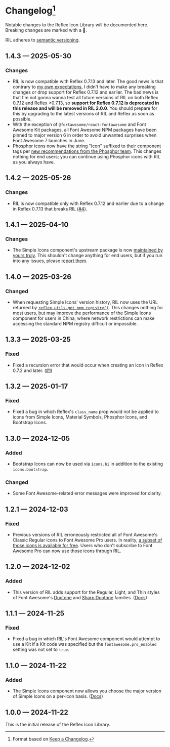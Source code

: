 # Changelog[^1]

Notable changes to the Reflex Icon Library will be documented here. Breaking changes are marked with a 🚩.

RIL adheres to [semantic versioning](https://semver.org/spec/v2.0.0.html).

## <a name="1-4-3">1.4.3 — 2025-05-30</a>

### Changes

- RIL is now compatible with Reflex 0.7.13 and later. The good news is that contrary to
  [my own expectations](https://github.com/celsiusnarhwal/RIL/issues/4), I didn't have to make any breaking changes
  or drop support for Reflex 0.7.12 and earlier. The bad news is that I'm not gonna wanna test all future versions
  of RIL on both Reflex 0.7.12 and Reflex ≥0.7.13, so **support for Reflex 0.7.12 is deprecated in this release and will
  be removed in RIL 2.0.0**. You should prepare for this by upgrading to the latest versions of RIL and Reflex as soon as
  possible.
- With the exception of `@fortawesome/react-fontawesome` and Font Awesome Kit packages, all Font Awesome NPM packages
  have been pinned to major version 6 in order to avoid unwanted surprises when Font Awesome 7 launches in June.
- Phosphor icons now have the string "Icon" suffixed to their component tags per
  [new recommendations from the Phosphor team](https://github.com/phosphor-icons/react/releases/tag/v2.1.8). This
  changes nothing for end users; you can continue using Phosphor icons with RIL as you always have.

## <a name="1-4-2">1.4.2 — 2025-05-26</a>

### Changes

- RIL is now compatible only with Reflex 0.7.12 and earlier due to a change in Reflex 0.7.13 that breaks RIL
  ([#4](https://github.com/celsiusnarhwal/RIL/issues/4)).

## <a name="1-4-1">1.4.1 — 2025-04-10</a>

### Changes

- The Simple Icons component's upstream package is
  now [maintained by yours truly](https://github.com/celsiusnarhwal/ril-simple-icons).
  This shouldn't change anything for end users, but if you run into any issues,
  please [report them](https://github.com/celsiusnarhwal/RIL/issues).

## <a name="1-4-0">1.4.0 — 2025-03-26</a>

### Changed

- When requesting Simple Icons' version history, RIL now uses the URL returned by
  [
  `reflex.utils.get_npm_registry()`](https://github.com/reflex-dev/reflex/blob/5b6afb1eb87435d58ba05d92094f1392709fbc98/reflex/utils/registry.py#L60).
  This changes nothing for most users, but may improve the performance of the Simple Icons component for users in China,
  where
  network restrictions can make accessing the standard NPM registry difficult or impossible.

## <a name="1-3-3">1.3.3 — 2025-03-25</a>

### Fixed

- Fixed a recursion error that would occur when creating an icon in Reflex 0.7.2 and
  later. ([#1](https://github.com/celsiusnarhwal/RIL/issues/1))

## <a name="1-3-2">1.3.2 — 2025-01-17</a>

### Fixed

- Fixed a bug in which Reflex's `class_name` prop would not be applied to icons from Simple Icons, Material Symbols,
  Phosphor Icons, and Bootstrap Icons.

## <a name="1-3-0">1.3.0 — 2024-12-05</a>

### Added

- Bootstrap Icons can now be used via `icons.bi` in addition to the existing `icons.bootstrap`.

### Changed

- Some Font Awesome-related error messages were improved for clarity.

## <a name="1-2-1">1.2.1 — 2024-12-03</a>

### Fixed

- Previous versions of RIL erroneously restricted all of Font Awesome's Classic Regular icons to Font Awesome Pro users.
  In
  reality, [a subset of those icons is available for free](https://fontawesome.com/search?ic=free&s=regular&ip=classic).
  Users who don't subscribe to Font Awesome Pro can now use those icons through RIL.

## <a name="1-2-0">1.2.0 — 2024-12-02</a>

### Added

- This version of RIL adds support for the Regular, Light, and Thin styles of Font
  Awesome's [Duotone](https://fontawesome.com/search?ip=duotone)
  and [Sharp Duotone](https://fontawesome.com/search?ip=sharp-duotone)
  families. ([Docs](https://ril.celsiusnarhwal.dev/fontawesome/#fa-secondaryopacity4-duotone))

## <a name="1-1-1">1.1.1 — 2024-11-25</a>

### Fixed

- Fixed a bug in which RIL's Font Awesome component would attempt to use a Kit if a Kit code was specified
  but the `fontawesome.pro_enabled` setting was not set to `true`.

## <a name="1-1-0">1.1.0 — 2024-11-22</a>

### Added

- The Simple Icons component now allows you choose the major version of Simple Icons on a per-icon basis.
  ([Docs](https://ril.celsiusnarhwal.dev/simple/#props))

## <a name="1-0-0">1.0.0 — 2024-11-22</a>

This is the initial release of the Reflex Icon Library.

[^1]: Format based on [Keep a Changelog](https://keepachangelog.com).
